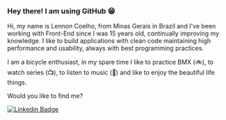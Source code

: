 ### Hey there! I am using GitHub 😁

Hi, my name is Lennon Coelho, from Minas Gerais in Brazil and I've been working with Front-End since I was 15 years old, continually improving my knowledge. I like to build applications with clean code maintaining high performance and usability, always with best programming practices.

I am a bicycle enthusiast, in my spare time I like to practice BMX (🚲), to watch series (📺), to listen to music (🎵) and like to enjoy the beautiful life things.

Would you like to find me?

[![Linkedin Badge](https://img.shields.io/badge/-LinkedIn-blue?style=flat-square&logo=Linkedin&logoColor=white&link=https://www.linkedin.com/in/lennoncoelho)](https://www.linkedin.com/in/lennoncoelho)

